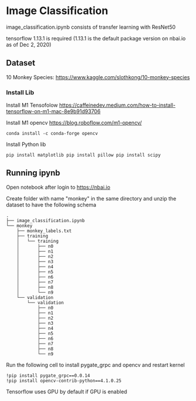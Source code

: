 # Image Classification

image_classification.ipynb consists of transfer learning with ResNet50

tensorflow 1.13.1 is required (1.13.1 is the default package version on nbai.io as of Dec 2, 2020)



## Dataset

10 Monkey Species: https://www.kaggle.com/slothkong/10-monkey-species

### Install Lib
Install M1 Tensofolow
https://caffeinedev.medium.com/how-to-install-tensorflow-on-m1-mac-8e9b91d93706

Install M1 opencv
https://blog.roboflow.com/m1-opencv/

`
conda install -c conda-forge opencv
`

Install Python lib

`
pip install matplotlib
pip install pillow
pip install scipy
`

## Running ipynb

Open notebook after login to https://nbai.io

Create folder with name "monkey" in the same directory and unzip the dataset to have the following schema

```
.
├── image_classification.ipynb
└── monkey
    ├── monkey_labels.txt
    ├── training
    │   └── training
    │       ├── n0
    │       ├── n1
    │       ├── n2
    │       ├── n3
    │       ├── n4
    │       ├── n5
    │       ├── n6
    │       ├── n7
    │       ├── n8
    │       └── n9
    └── validation
        └── validation
            ├── n0
            ├── n1
            ├── n2
            ├── n3
            ├── n4
            ├── n5
            ├── n6
            ├── n7
            ├── n8
            └── n9
```


Run the following cell to install pygate_grpc and opencv and restart kernel

```
!pip install pygate_grpc==0.0.14
!pip install opencv-contrib-python==4.1.0.25
```


Tensorflow uses GPU by default if GPU is enabled